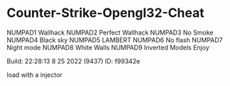 # Counter-Strike-Opengl32-Cheat
NUMPAD1 Wallhack
NUMPAD2 Perfect Wallhack
NUMPAD3 No Smoke 
NUMPAD4 Black sky 
NUMPAD5 LAMBERT 
NUMPAD6 No flash 
NUMPAD7 Night mode 
NUMPAD8 White Walls
NUMPAD9 Inverted Models
Enjoy 

Build: 22:28:13 8 25 2022 (9437)
ID: f99342e

load with a injector
